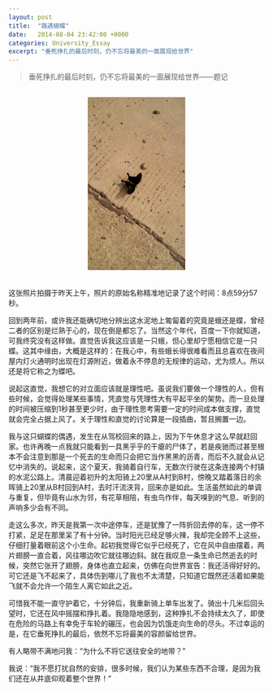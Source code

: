 ```yaml
---
layout: post
title:  "路遇蝴蝶"
date:   2014-08-04 23:42:00 +0000
categories: University_Essay
excerpt: "垂死挣扎的最后时刻，仍不忘将最美的一面展现给世界"
---
```


<div>
<blockquote class="quote-style">
垂死挣扎的最后时刻，仍不忘将最美的一面展现给世界——题记
</blockquote>
<br>
</div>

<div align='center'>
<img height="340" src="/assets/img/University_Essay/butterfly.jpg"><br>
<br>
</div>

这张照片拍摄于昨天上午，照片的原始名称精准地记录了这个时间：8点59分57秒。

回到两年前，或许我还能确切地分辨出这水泥地上匍匐着的究竟是蛾还是蝶，曾经二者的区别是烂熟于心的，现在倒是都忘了。当然这个年代，百度一下你就知道，可我终究没有这样做。直觉告诉我这应该是一只蛾，但心里却宁愿相信它是一只蝶。这其中缘由，大概是这样的：在我心中，有些蛾长得很难看而且总喜欢在夜间屋内灯火通明时出现在灯源附近，做着永不停息的无规律的运动，尤为烦人。所以还是将它称之为蝶吧。

说起这直觉，我想它的对立面应该就是理性吧。虽说我们要做一个理性的人，但有些时候，会觉得处理某些事情，凭直觉与凭理性大有平起平坐的架势。而一旦处理的时间被压缩到1秒甚至更少时，由于理性思考需要一定的时间成本做支撑，直觉就会完全占据上风了。关于理性和直觉的讨论算是一段插曲，暂且搁置一边。

我与这只蝴蝶的偶遇，发生在从驾校回来的路上，因为下午休息才这么早就赶回家。也许再晚一点我就只能看到一具黑乎乎的干瘪的尸体了，若是疾驰而过甚至根本不会注意到那是一个死去的生命而只会把它当作黑黑的沥青，而后不久就会从记忆中消失的。说起来，这个夏天，我骑着自行车，无数次行驶在这条连接两个村镇的水泥公路上。清晨迎着初升的太阳骑上20里从A村到B村，傍晚又踏着落日的余晖骑上20里从B村回到A村，去时汗流浃背，回来亦是如此。生活虽然如此的单调与重复，但毕竟有山水为邻，有花草相陪，有虫鸟作伴，每天嗅到的气息、听到的声响多少会有不同。

走这么多次，昨天是我第一次中途停车，还是犹豫了一阵折回去停的车，这一停不打紧，足足在那里呆了有十分钟。当时阳光已经足够火辣，我却完全顾不上这些，仔细打量着眼前这个小生命。起初我觉得它似乎已经死了，它在风中自由摆着，两片翅膀一直合着，风往哪边吹它就往哪边斜。就在我叹息一条生命已然逝去的时候，突然它张开了翅膀，身体也直立起来，仿佛在向世界宣告：我还活得好好的。可它还是飞不起来了，具体伤到哪儿了我也不太清楚，只知道它既然还活着如果能飞就不会允许一个陌生人离它如此之近。

可惜我不能一直守护着它，十分钟后，我重新骑上单车出发了。骑出十几米后回头望时，它还在风中摇摆和挣扎着。我隐隐地感到，这种挣扎不会持续太久了，即使在危险的马路上有幸免于车轮的碾压，也会因为饥饿走向生命的尽头。不过幸运的是，在它垂死挣扎的最后，依然不忘将最美的容颜留给世界。

有人略带不满地问我：“为什么不将它送往安全的地带？”

我说：“我不愿打扰自然的安排，很多时候，我们认为某些东西不合理，是因为我们还在从井底仰观着整个世界！”
